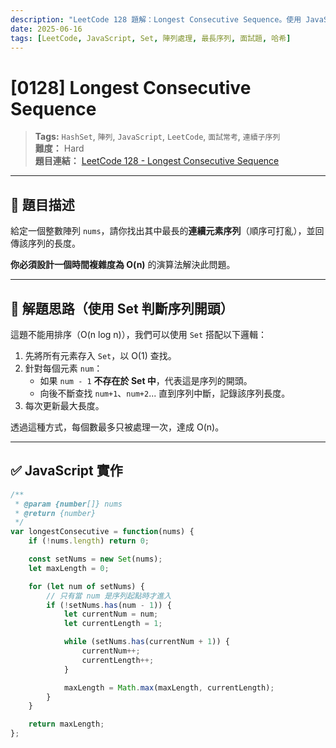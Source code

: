 ```yaml
---
description: "LeetCode 128 題解：Longest Consecutive Sequence。使用 JavaScript 搭配 Set 判斷連續序列開頭，實現 O(n) 時間複雜度的高效解法，避免排序並優化重複處理。"
date: 2025-06-16
tags: [LeetCode, JavaScript, Set, 陣列處理, 最長序列, 面試題, 哈希]
---
```


# [0128] Longest Consecutive Sequence

> **Tags:** `HashSet`, `陣列`, `JavaScript`, `LeetCode`, `面試常考`, `連續子序列`  
> **難度：** Hard  
> **題目連結：** [LeetCode 128 - Longest Consecutive Sequence](https://leetcode.com/problems/longest-consecutive-sequence/)

---

## 📘 題目描述

給定一個整數陣列 `nums`，請你找出其中最長的**連續元素序列**（順序可打亂），並回傳該序列的長度。

**你必須設計一個時間複雜度為 O(n)** 的演算法解決此問題。

---

## 🧠 解題思路（使用 Set 判斷序列開頭）

這題不能用排序（O(n log n)），我們可以使用 `Set` 搭配以下邏輯：

1. 先將所有元素存入 `Set`，以 O(1) 查找。
2. 針對每個元素 `num`：
   - 如果 `num - 1` **不存在於 Set 中**，代表這是序列的開頭。
   - 向後不斷查找 `num+1`、`num+2`... 直到序列中斷，記錄該序列長度。
3. 每次更新最大長度。

透過這種方式，每個數最多只被處理一次，達成 O(n)。

---

## ✅ JavaScript 實作

```js
/**
 * @param {number[]} nums
 * @return {number}
 */
var longestConsecutive = function(nums) {
    if (!nums.length) return 0;

    const setNums = new Set(nums);
    let maxLength = 0;

    for (let num of setNums) {
        // 只有當 num 是序列起點時才進入
        if (!setNums.has(num - 1)) {
            let currentNum = num;
            let currentLength = 1;

            while (setNums.has(currentNum + 1)) {
                currentNum++;
                currentLength++;
            }

            maxLength = Math.max(maxLength, currentLength);
        }
    }

    return maxLength;
};
